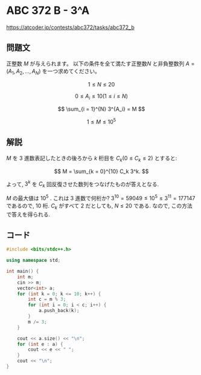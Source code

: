 # ABC 372 B - 3^A

https://atcoder.jp/contests/abc372/tasks/abc372_b

## 問題文

正整数 $M$ が与えられます。 以下の条件を全て満たす正整数$N$ と非負整数列 $A=(A_1, A_2, ..., A_N)$ を一つ求めてください。

$$
1 ≤ N ≤ 20
$$

$$
0 ≤ A_i≤ 10 (1 ≤ i ≤ N)
$$

$$
\sum_{i = 1}^{N} 3^{A_i} = M
$$

$$
1 ≤ M ≤ 10^5
$$

## 解説

$M$ を $3$ 進数表記したときの後ろから $k$ 桁目を $C_k (0 \le C_k \le 2)$ とすると:

$$
M = \sum_{k = 0}^{10} C_k 3^k.
$$

よって, $3^k$ を $C_k$ 回反復させた数列をつなげたものが答えとなる.

$M$ の最大値は $10^5$ . これは $3$ 進数で何桁か?
$3^{10} = 59049 \le 10^5 \le 3^{11} = 177147$ であるので, $10$ 桁.
$C_k$ がすべて $2$ だとしても, $N \le 20$ である.
なので, この方法で答えを得られる.


## コード 

```cpp
#include <bits/stdc++.h>

using namespace std;

int main() {
    int m;
    cin >> m;
    vector<int> a;
    for (int k = 0; k <= 10; k++) {
        int c = m % 3;
        for (int i = 0; i < c; i++) {
            a.push_back(k);
        }
        m /= 3;
    }

    cout << a.size() << "\n";
    for (int e : a) {
        cout << e << " ";
    }
    cout << "\n";
}
```
